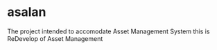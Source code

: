 # asalan
The project intended to accomodate Asset Management System this is ReDevelop of Asset Management
